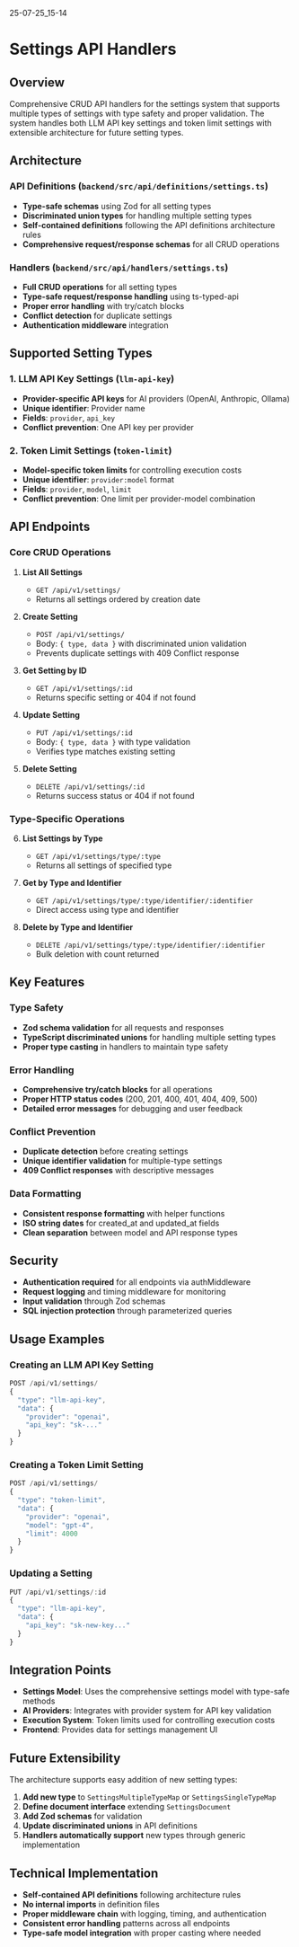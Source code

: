 25-07-25_15-14

# Settings API Handlers

## Overview

Comprehensive CRUD API handlers for the settings system that supports multiple types of settings with type safety and proper validation. The system handles both LLM API key settings and token limit settings with extensible architecture for future setting types.

## Architecture

### API Definitions (`backend/src/api/definitions/settings.ts`)

- **Type-safe schemas** using Zod for all setting types
- **Discriminated union types** for handling multiple setting types
- **Self-contained definitions** following the API definitions architecture rules
- **Comprehensive request/response schemas** for all CRUD operations

### Handlers (`backend/src/api/handlers/settings.ts`)

- **Full CRUD operations** for all setting types
- **Type-safe request/response handling** using ts-typed-api
- **Proper error handling** with try/catch blocks
- **Conflict detection** for duplicate settings
- **Authentication middleware** integration

## Supported Setting Types

### 1. LLM API Key Settings (`llm-api-key`)
- **Provider-specific API keys** for AI providers (OpenAI, Anthropic, Ollama)
- **Unique identifier**: Provider name
- **Fields**: `provider`, `api_key`
- **Conflict prevention**: One API key per provider

### 2. Token Limit Settings (`token-limit`)
- **Model-specific token limits** for controlling execution costs
- **Unique identifier**: `provider:model` format
- **Fields**: `provider`, `model`, `limit`
- **Conflict prevention**: One limit per provider-model combination

## API Endpoints

### Core CRUD Operations

1. **List All Settings**
   - `GET /api/v1/settings/`
   - Returns all settings ordered by creation date

2. **Create Setting**
   - `POST /api/v1/settings/`
   - Body: `{ type, data }` with discriminated union validation
   - Prevents duplicate settings with 409 Conflict response

3. **Get Setting by ID**
   - `GET /api/v1/settings/:id`
   - Returns specific setting or 404 if not found

4. **Update Setting**
   - `PUT /api/v1/settings/:id`
   - Body: `{ type, data }` with type validation
   - Verifies type matches existing setting

5. **Delete Setting**
   - `DELETE /api/v1/settings/:id`
   - Returns success status or 404 if not found

### Type-Specific Operations

6. **List Settings by Type**
   - `GET /api/v1/settings/type/:type`
   - Returns all settings of specified type

7. **Get by Type and Identifier**
   - `GET /api/v1/settings/type/:type/identifier/:identifier`
   - Direct access using type and identifier

8. **Delete by Type and Identifier**
   - `DELETE /api/v1/settings/type/:type/identifier/:identifier`
   - Bulk deletion with count returned

## Key Features

### Type Safety
- **Zod schema validation** for all requests and responses
- **TypeScript discriminated unions** for handling multiple setting types
- **Proper type casting** in handlers to maintain type safety

### Error Handling
- **Comprehensive try/catch blocks** for all operations
- **Proper HTTP status codes** (200, 201, 400, 401, 404, 409, 500)
- **Detailed error messages** for debugging and user feedback

### Conflict Prevention
- **Duplicate detection** before creating settings
- **Unique identifier validation** for multiple-type settings
- **409 Conflict responses** with descriptive messages

### Data Formatting
- **Consistent response formatting** with helper functions
- **ISO string dates** for created_at and updated_at fields
- **Clean separation** between model and API response types

## Security

- **Authentication required** for all endpoints via authMiddleware
- **Request logging** and timing middleware for monitoring
- **Input validation** through Zod schemas
- **SQL injection protection** through parameterized queries

## Usage Examples

### Creating an LLM API Key Setting
```typescript
POST /api/v1/settings/
{
  "type": "llm-api-key",
  "data": {
    "provider": "openai",
    "api_key": "sk-..."
  }
}
```

### Creating a Token Limit Setting
```typescript
POST /api/v1/settings/
{
  "type": "token-limit",
  "data": {
    "provider": "openai",
    "model": "gpt-4",
    "limit": 4000
  }
}
```

### Updating a Setting
```typescript
PUT /api/v1/settings/:id
{
  "type": "llm-api-key",
  "data": {
    "api_key": "sk-new-key..."
  }
}
```

## Integration Points

- **Settings Model**: Uses the comprehensive settings model with type-safe methods
- **AI Providers**: Integrates with provider system for API key validation
- **Execution System**: Token limits used for controlling execution costs
- **Frontend**: Provides data for settings management UI

## Future Extensibility

The architecture supports easy addition of new setting types:

1. **Add new type** to `SettingsMultipleTypeMap` or `SettingsSingleTypeMap`
2. **Define document interface** extending `SettingsDocument`
3. **Add Zod schemas** for validation
4. **Update discriminated unions** in API definitions
5. **Handlers automatically support** new types through generic implementation

## Technical Implementation

- **Self-contained API definitions** following architecture rules
- **No internal imports** in definition files
- **Proper middleware chain** with logging, timing, and authentication
- **Consistent error handling** patterns across all endpoints
- **Type-safe model integration** with proper casting where needed
